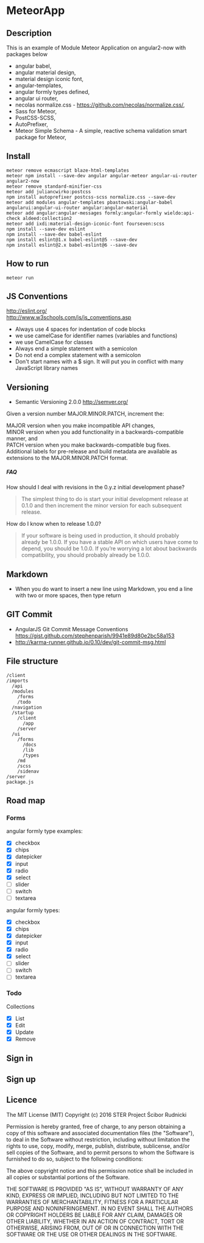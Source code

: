 
# MeteorApp

## Description

This is an example of Module Meteor Application on angular2-now with packages below
- angular babel,
- angular material design,
- material design iconic font,
- angular-templates,
- angular formly types defined,
- angular ui router,
- necolas normalize.css - https://github.com/necolas/normalize.css/,
- Sass for Meteor,
- PostCSS-SCSS,
- AutoPrefixer,
- Meteor Simple Schema - A simple, reactive schema validation smart package for Meteor,

## Install
```
meteor remove ecmascript blaze-html-templates
meteor npm install --save-dev angular angular-meteor angular-ui-router angular2-now
meteor remove standard-minifier-css
meteor add juliancwirko:postcss
npm install autoprefixer postcss-scss normalize.css --save-dev
meteor add modules angular-templates pbastowski:angular-babel angularui:angular-ui-router angular:angular-material
meteor add angular:angular-messages formly:angular-formly wieldo:api-check aldeed:collection2
meteor add ixdi:material-design-iconic-font fourseven:scss
npm install --save-dev eslint
npm install --save-dev babel-eslint
npm install eslint@1.x babel-eslint@5 --save-dev
npm install eslint@2.x babel-eslint@6 --save-dev
```

## How to run
```
meteor run
```

## JS Conventions
http://eslint.org/  
http://www.w3schools.com/js/js_conventions.asp
- Always use 4 spaces for indentation of code blocks
- we use camelCase for identifier names (variables and functions)
- we use CamelCase for classes
- Always end a simple statement with a semicolon
- Do not end a complex statement with a semicolon
- Don't start names with a $ sign. It will put you in conflict with many JavaScript library names

## Versioning
- Semantic Versioning 2.0.0 http://semver.org/

Given a version number MAJOR.MINOR.PATCH, increment the:  

MAJOR version when you make incompatible API changes,  
MINOR version when you add functionality in a backwards-compatible manner, and  
PATCH version when you make backwards-compatible bug fixes.  
Additional labels for pre-release and build metadata are available as extensions to the MAJOR.MINOR.PATCH format.

##### FAQ
How should I deal with revisions in the 0.y.z initial development phase?  
>The simplest thing to do is start your initial development release at 0.1.0 and then increment the minor version for each subsequent release.

How do I know when to release 1.0.0?

>If your software is being used in production, it should probably already be 1.0.0. If you have a stable API on which users have come to depend, you should be 1.0.0. If you’re worrying a lot about backwards compatibility, you should probably already be 1.0.0.

## Markdown
- When you do want to insert a new line using Markdown, you end a line with two or more spaces, then type return

## GIT Commit
- AngularJS Git Commit Message Conventions https://gist.github.com/stephenparish/9941e89d80e2bc58a153
- http://karma-runner.github.io/0.10/dev/git-commit-msg.html

## File structure
```
/client
/imports
  /api
  /modules
    /forms
    /todo
  /navigation
  /startup
    /client
      /app
    /server
  /ui
    /forms
      /docs
      /lib
      /types
    /md
    /scss
    /sidenav
/server
package.js
```

## Road map

### Forms
angular formly type examples:
- [x] checkbox
- [x] chips
- [x] datepicker
- [x] input
- [x] radio
- [x] select
- [ ] slider
- [ ] switch
- [ ] textarea

angular formly types:
- [x] checkbox
- [x] chips
- [x] datepicker
- [x] input
- [x] radio
- [x] select
- [ ] slider
- [ ] switch
- [ ] textarea

### Todo
Collections
- [x] List
- [x] Edit
- [x] Update
- [x] Remove

## Sign in
## Sign up

## Licence

The MIT License (MIT)
Copyright (c) 2016 STER Project Ścibor Rudnicki

Permission is hereby granted, free of charge, to any person obtaining a copy of this software and associated documentation files (the "Software"), to deal in the Software without restriction, including without limitation the rights to use, copy, modify, merge, publish, distribute, sublicense, and/or sell copies of the Software, and to permit persons to whom the Software is furnished to do so, subject to the following conditions:

The above copyright notice and this permission notice shall be included in all copies or substantial portions of the Software.

THE SOFTWARE IS PROVIDED "AS IS", WITHOUT WARRANTY OF ANY KIND, EXPRESS OR IMPLIED, INCLUDING BUT NOT LIMITED TO THE WARRANTIES OF MERCHANTABILITY, FITNESS FOR A PARTICULAR PURPOSE AND NONINFRINGEMENT. IN NO EVENT SHALL THE AUTHORS OR COPYRIGHT HOLDERS BE LIABLE FOR ANY CLAIM, DAMAGES OR OTHER LIABILITY, WHETHER IN AN ACTION OF CONTRACT, TORT OR OTHERWISE, ARISING FROM, OUT OF OR IN CONNECTION WITH THE SOFTWARE OR THE USE OR OTHER DEALINGS IN THE SOFTWARE.
